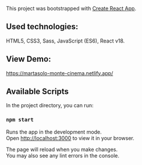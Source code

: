 This project was bootstrapped with [Create React App](https://github.com/facebook/create-react-app).

## Used technologies:

HTML5, CSS3, Sass, JavaScript (ES6), React v18.

## View Demo:

https://martasolo-monte-cinema.netlify.app/

## Available Scripts

In the project directory, you can run:

### `npm start`

Runs the app in the development mode.\
Open [http://localhost:3000](http://localhost:3000) to view it in your browser.

The page will reload when you make changes.\
You may also see any lint errors in the console.
